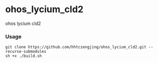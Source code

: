 # ohos_lycium_cld2

ohos lycium cld2

### Usage

```
git clone https://github.com/hhtczengjing/ohos_lycium_cld2.git --recurse-submodules
sh +x ./build.sh
```